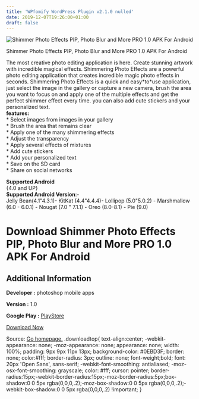 ```yaml
---
title: 'WPfomify WordPress Plugin v2.1.0 nulled'
date: 2019-12-07T19:26:00+01:00
draft: false
---
```


![Shimmer Photo Effects PIP, Photo Blur and More PRO 1.0 APK For Android](https://i0.wp.com/apkhome.net/wp-content/uploads/2019/12/Shimmer-Photo-Effects-PIP-Photo-Blur-and-More-PRO-1.0.png "Shimmer Photo Effects PIP, Photo Blur and More PRO 1.0 APK For Android")

  

Shimmer Photo Effects PIP, Photo Blur and More PRO 1.0 APK For Android

The most creative photo editing application is here. Create stunning artwork with incredible magical effects. Shimmering Photo Effects are a powerful photo editing application that creates incredible magic photo effects in seconds. Shimmering Photo Effects is a quick and easy\*to\*use application, just select the image in the gallery or capture a new camera, brush the area you want to focus on and apply one of the multiple effects and get the perfect shimmer effect every time. you can also add cute stickers and your personalized text.  
**features:**  
\* Select images from images in your gallery  
\* Brush the area that remains clear  
\* Apply one of the many shimmering effects  
\* Adjust the transparency  
\* Apply several effects of mixtures  
\* Add cute stickers  
\* Add your personalized text  
\* Save on the SD card  
\* Share on social networks

**Supported Android**  
{4.0 and UP}  
**Supported Android Version**:-  
Jelly Bean(4.1"4.3.1)- KitKat (4.4"4.4.4)- Lollipop (5.0"5.0.2) - Marshmallow (6.0 - 6.0.1) - Nougat (7.0 " 7.1.1) - Oreo (8.0-8.1) - Pie (9.0)

Download Shimmer Photo Effects PIP, Photo Blur and More PRO 1.0 APK For Android
===============================================================================

Additional Information
----------------------

**Developer :** photoshop mobile apps

**Version :** 1.0

**Google Play :** [PlayStore](https://play.google.com/store/apps/details?id=com.psma.shimmerphotoeffects)

  

[Download Now](https://store4app.co/post/shimmer-photo-effects-pip-photo-blur-and-more-pro-1-0-apk-for-android_1575743155)

  
Source: [Go homepage.](https://store4app.co/post/shimmer-photo-effects-pip-photo-blur-and-more-pro-1-0-apk-for-android_1575743155) .downloadtop{ text-align:center; -webkit-appearance: none; -moz-appearance: none; appearance: none; width: 100%; padding: 9px 9px 11px 13px; background-color: #0EBD3F; border: none; color:#fff; border-radius: 3px; outline: none; font-weight;bold; font: 20px 'Open Sans', sans-serif; -webkit-font-smoothing: antialiased; -moz-osx-font-smoothing: grayscale; color: #fff; cursor: pointer; border-radius:15px;-webkit-border-radius:15px;-moz-border-radius:5px;box-shadow:0 0 5px rgba(0,0,0,.2);-moz-box-shadow:0 0 5px rgba(0,0,0,.2);-webkit-box-shadow:0 0 5px rgba(0,0,0,.2) !important; }